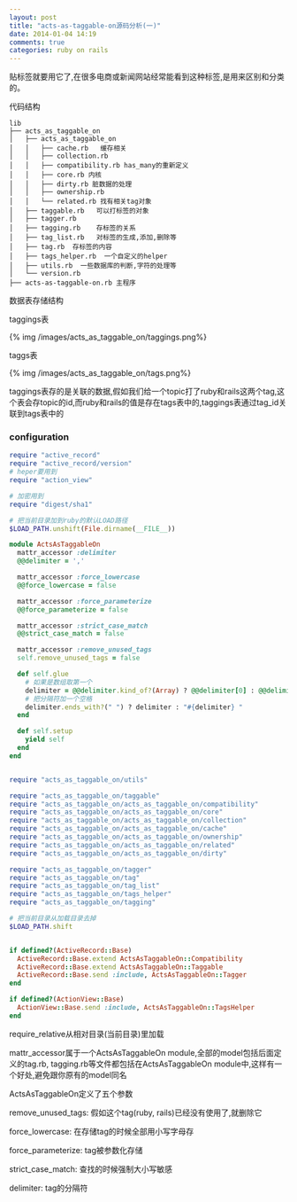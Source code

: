 ```yaml
---
layout: post
title: "acts-as-taggable-on源码分析(一)"
date: 2014-01-04 14:19
comments: true
categories: ruby on rails
---
```


贴标签就要用它了,在很多电商或新闻网站经常能看到这种标签,是用来区别和分类的。

代码结构

<!-- more -->
```
lib
├── acts_as_taggable_on
│   ├── acts_as_taggable_on
│   │   ├── cache.rb   缓存相关
│   │   ├── collection.rb
│   │   ├── compatibility.rb has_many的重新定义
│   │   ├── core.rb 内核
│   │   ├── dirty.rb 脏数据的处理
│   │   ├── ownership.rb
│   │   └── related.rb 找有相关tag对象
│   ├── taggable.rb   可以打标签的对象
│   ├── tagger.rb
│   ├── tagging.rb    存标签的关系
│   ├── tag_list.rb   对标签的生成,添加,删除等
│   ├── tag.rb  存标签的内容
│   ├── tags_helper.rb  一个自定义的helper
│   ├── utils.rb  一些数据库的判断,字符的处理等
│   └── version.rb
├── acts-as-taggable-on.rb 主程序

```

数据表存储结构

taggings表

{% img /images/acts_as_taggable_on/taggings.png%}

taggs表

{% img /images/acts_as_taggable_on/tags.png%}

taggings表存的是关联的数据,假如我们给一个topic打了ruby和rails这两个tag,这个表会存topic的id,而ruby和rails的值是存在tags表中的,taggings表通过tag_id关联到tags表中的

### configuration

``` ruby
require "active_record"
require "active_record/version"
# heper要用到
require "action_view"

# 加密用到
require "digest/sha1"

# 把当前目录加到ruby的默认LOAD路径
$LOAD_PATH.unshift(File.dirname(__FILE__))

module ActsAsTaggableOn
  mattr_accessor :delimiter
  @@delimiter = ','

  mattr_accessor :force_lowercase
  @@force_lowercase = false

  mattr_accessor :force_parameterize
  @@force_parameterize = false

  mattr_accessor :strict_case_match
  @@strict_case_match = false

  mattr_accessor :remove_unused_tags
  self.remove_unused_tags = false

  def self.glue
    # 如果是数组取第一个
    delimiter = @@delimiter.kind_of?(Array) ? @@delimiter[0] : @@delimiter
    # 把分隔符加一个空格
    delimiter.ends_with?(" ") ? delimiter : "#{delimiter} "
  end

  def self.setup
    yield self
  end
end


require "acts_as_taggable_on/utils"

require "acts_as_taggable_on/taggable"
require "acts_as_taggable_on/acts_as_taggable_on/compatibility"
require "acts_as_taggable_on/acts_as_taggable_on/core"
require "acts_as_taggable_on/acts_as_taggable_on/collection"
require "acts_as_taggable_on/acts_as_taggable_on/cache"
require "acts_as_taggable_on/acts_as_taggable_on/ownership"
require "acts_as_taggable_on/acts_as_taggable_on/related"
require "acts_as_taggable_on/acts_as_taggable_on/dirty"

require "acts_as_taggable_on/tagger"
require "acts_as_taggable_on/tag"
require "acts_as_taggable_on/tag_list"
require "acts_as_taggable_on/tags_helper"
require "acts_as_taggable_on/tagging"

# 把当前目录从加载目录去掉
$LOAD_PATH.shift


if defined?(ActiveRecord::Base)
  ActiveRecord::Base.extend ActsAsTaggableOn::Compatibility
  ActiveRecord::Base.extend ActsAsTaggableOn::Taggable
  ActiveRecord::Base.send :include, ActsAsTaggableOn::Tagger
end

if defined?(ActionView::Base)
  ActionView::Base.send :include, ActsAsTaggableOn::TagsHelper
end
```

require_relative从相对目录(当前目录)里加载

mattr_accessor属于一个ActsAsTaggableOn module,全部的model包括后面定义的tag.rb, tagging.rb等文件都包括在ActsAsTaggableOn module中,这样有一个好处,避免跟你原有的model同名

ActsAsTaggableOn定义了五个参数

remove_unused_tags: 假如这个tag(ruby, rails)已经没有使用了,就删除它

force_lowercase: 在存储tag的时候全部用小写字母存

force_parameterize: tag被参数化存储

strict_case_match: 查找的时候强制大小写敏感

delimiter: tag的分隔符
